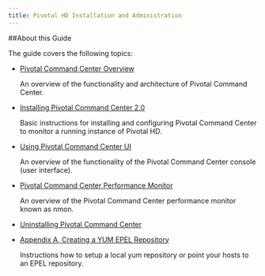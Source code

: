 ```yaml
---
title: Pivotal HD Installation and Administration
---
```


##About this Guide


The guide covers the following topics:

* [Pivotal Command Center Overview](command-center/overview.html)

  An overview of the functionality and architecture of Pivotal Command Center.

* [Installing Pivotal Command Center 2.0](command-center/pivotal-commandcenter-performance.html)

  Basic instructions for installing and configuring Pivotal Command Center to monitor a running instance 
  of Pivotal HD.

* [Using Pivotal Command Center UI](command-center/using-pivotal-commandcenter-ui.html)

  An overview of the functionality of the Pivotal Command Center console (user interface).

* [Pivotal Command Center Performance Monitor](command-center/pivotal-commandcenter-performance.html)

  An overview of the Pivotal Command Center performance monitor known as nmon.

* [Uninstalling Pivotal Command Center](command-center/uninstalling-pivotal-commandcenter.html)

* [Appendix A, Creating a YUM EPEL Repository](command-center/appendix.html)

  Instructions how to setup a local yum repository or point your hosts to an EPEL repository.

